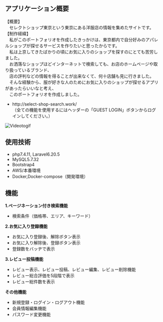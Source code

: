 ## アプリケーション概要

【概要】  
　セレクトショップ東京という東京にある洋服店の情報を集めたサイトです。    
【制作経緯】  
　私がこのポートフォリオを作成したきっかけは、東京都内で自分好みのアパレルショップが探せるサービスを作りたいと思ったからです。  
　私は上京してきたばかりの頃にお気に入りのショップを探すのにとても苦労しました。  
　お洒落なショップほどインターネットで検索しても、お店のホームページや取り扱っているブランド、  
　店の評判などの情報を得ることが出来なくて、何十店舗も見に行きました。  
　そんな経験から、服が好きな人のためにお気に入りのショップが探せるアプリがあったらいいなと考え、  
　このポートフォリオを作成しました。  

<ul>
    <li>http://select-shop-search.work/</li>
    （全ての機能を使用するにはヘッダーの「GUEST LOGIN」ボタンからログインしてください。）
</ul>

![Videotogif](https://user-images.githubusercontent.com/68678172/106115259-eaa99080-6193-11eb-9878-d82bd3092329.gif)

## 使用技術

- php7.4.11, Laravel6.20.5
- MySQL5.7.32
- Bootstrap4
- AWS/本番環境
- Docker,Docker-compose（開発環境）

## 機能

**1.ページネーション付き検索機能**
<ul>
  <li>検索条件（価格帯、エリア、キーワード）</li>
</ul>

**2.お気に入り登録機能**
<ul>
  <li>お気に入り登録後、解除ボタン表示</li>
  <li>お気に入り解除後、登録ボタン表示</li>
  <li>登録数をバッヂで表示</li>
</ul>

**3.レビュー投稿機能**
<ul>
  <li>レビュー表示、レビュー投稿、レビュー編集、レビュー削除機能</li>
  <li>レビュー総合評価を5段階で表示</li>
  <li>レビュー総件数を表示</li>
</ul>

**その他機能**
<ul>
  <li>新規登録・ログイン・ログアウト機能</li>
  <li>会員情報編集機能</li>
  <li>パスワード変更機能</li>
</ul>
